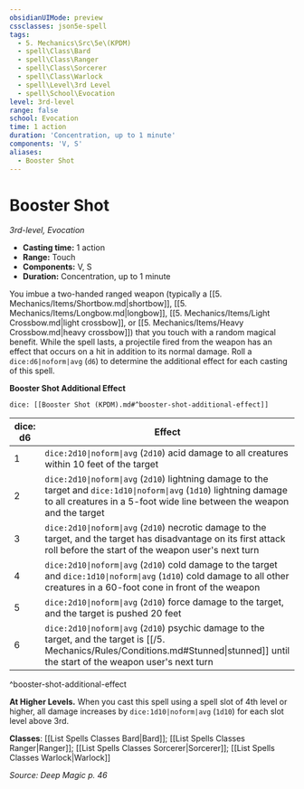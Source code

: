 ```yaml
---
obsidianUIMode: preview
cssclasses: json5e-spell
tags:
  - 5. Mechanics\Src\5e\(KPDM)
  - spell\Class\Bard
  - spell\Class\Ranger
  - spell\Class\Sorcerer
  - spell\Class\Warlock
  - spell\Level\3rd Level
  - spell\School\Evocation
level: 3rd-level
range: false
school: Evocation
time: 1 action
duration: 'Concentration, up to 1 minute'
components: 'V, S'
aliases:
  - Booster Shot
---
```

# Booster Shot
*3rd-level, Evocation*  

- **Casting time:** 1 action
- **Range:** Touch
- **Components:** V, S
- **Duration:** Concentration, up to 1 minute

You imbue a two-handed ranged weapon (typically a [[5. Mechanics/Items/Shortbow.md\|shortbow]], [[5. Mechanics/Items/Longbow.md\|longbow]], [[5. Mechanics/Items/Light Crossbow.md\|light crossbow]], or [[5. Mechanics/Items/Heavy Crossbow.md\|heavy crossbow]]) that you touch with a random magical benefit. While the spell lasts, a projectile fired from the weapon has an effect that occurs on a hit in addition to its normal damage. Roll a `dice:d6|noform|avg` (`d6`) to determine the additional effect for each casting of this spell.

**Booster Shot Additional Effect**

`dice: [[Booster Shot (KPDM).md#^booster-shot-additional-effect]]`

| dice: d6 | Effect |
|----------|--------|
| 1 | `dice:2d10\|noform\|avg` (`2d10`) acid damage to all creatures within 10 feet of the target |
| 2 | `dice:2d10\|noform\|avg` (`2d10`) lightning damage to the target and `dice:1d10\|noform\|avg` (`1d10`) lightning damage to all creatures in a 5-foot wide line between the weapon and the target |
| 3 | `dice:2d10\|noform\|avg` (`2d10`) necrotic damage to the target, and the target has disadvantage on its first attack roll before the start of the weapon user's next turn |
| 4 | `dice:2d10\|noform\|avg` (`2d10`) cold damage to the target and `dice:1d10\|noform\|avg` (`1d10`) cold damage to all other creatures in a 60-foot cone in front of the weapon |
| 5 | `dice:2d10\|noform\|avg` (`2d10`) force damage to the target, and the target is pushed 20 feet |
| 6 | `dice:2d10\|noform\|avg` (`2d10`) psychic damage to the target, and the target is [[/5. Mechanics/Rules/Conditions.md#Stunned\|stunned]] until the start of the weapon user's next turn |
^booster-shot-additional-effect

**At Higher Levels.** When you cast this spell using a spell slot of 4th level or higher, all damage increases by `dice:1d10|noform|avg` (`1d10`) for each slot level above 3rd.

**Classes**: [[List Spells Classes Bard\|Bard]]; [[List Spells Classes Ranger\|Ranger]]; [[List Spells Classes Sorcerer\|Sorcerer]]; [[List Spells Classes Warlock\|Warlock]]

*Source: Deep Magic p. 46*
